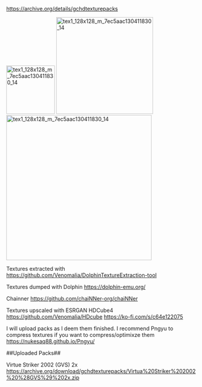 https://archive.org/details/gchdtexturepacks

<img width="128" height="128" alt="tex1_128x128_m_7ec5aac130411830_14" src="https://github.com/user-attachments/assets/142471c8-e75a-4be0-bfdf-46b7fb512f3d" />
<img width="256" height="256" alt="tex1_128x128_m_7ec5aac130411830_14" src="https://github.com/user-attachments/assets/e4bcf016-e2ec-42b8-a9ec-abecb4b1388d" />
<img width="384" height="384" alt="tex1_128x128_m_7ec5aac130411830_14" src="https://github.com/user-attachments/assets/55cc7b6d-dc21-41c2-a145-4a2eaa6ba867" />

Textures extracted with https://github.com/Venomalia/DolphinTextureExtraction-tool

Textures dumped with Dolphin https://dolphin-emu.org/

Chainner https://github.com/chaiNNer-org/chaiNNer

Textures upscaled with ESRGAN HDCube4
https://github.com/Venomalia/HDcube
https://ko-fi.com/s/c64e122075

I will upload packs as I deem them finished. I recommend Pngyu to compress textures if you want to compress/optimixze them https://nukesaq88.github.io/Pngyu/

##Uploaded Packs##

Virtue Striker 2002 (GVS) 2x https://archive.org/download/gchdtexturepacks/Virtua%20Striker%202002%20%28GVS%29%202x.zip
